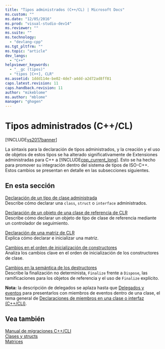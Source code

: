 ```yaml
---
title: "Tipos administrados (C++/CL) | Microsoft Docs"
ms.custom: ""
ms.date: "12/05/2016"
ms.prod: "visual-studio-dev14"
ms.reviewer: ""
ms.suite: ""
ms.technology: 
  - "devlang-cpp"
ms.tgt_pltfrm: ""
ms.topic: "article"
dev_langs: 
  - "C++"
helpviewer_keywords: 
  - "__gc (tipos)"
  - "tipos [C++], CLR"
ms.assetid: 1ddd114e-be02-4de7-a4dd-a2d72ad8ff81
caps.latest.revision: 11
caps.handback.revision: 11
author: "mikeblome"
ms.author: "mblome"
manager: "ghogen"
---
```

# Tipos administrados (C++/CL)
[!INCLUDE[vs2017banner](../assembler/inline/includes/vs2017banner.md)]

La sintaxis para la declaración de tipos administrados, y la creación y el uso de objetos de estos tipos se ha alterado significativamente de Extensiones administradas para C\+\+ a [!INCLUDE[cpp_current_long](../dotnet/includes/cpp_current_long_md.md)].  Esto se ha hecho para promover su integración dentro del sistema de tipos de ISO\-C\+\+.  Estos cambios se presentan en detalle en las subsecciones siguientes.  
  
## En esta sección  
 [Declaración de un tipo de clase administrada](../dotnet/declaration-of-a-managed-class-type.md)  
 Describe cómo declarar una `class`, `struct` o `interface` administrados.  
  
 [Declaración de un objeto de una clase de referencia de CLR](../dotnet/declaration-of-a-clr-reference-class-object.md)  
 Describe cómo declarar un objeto de tipo de clase de referencia mediante un controlador de seguimiento.  
  
 [Declaración de una matriz de CLR](../dotnet/declaration-of-a-clr-array.md)  
 Explica cómo declarar e inicializar una matriz.  
  
 [Cambios en el orden de inicialización de constructores](../dotnet/changes-in-constructor-initialization-order.md)  
 Analiza los cambios clave en el orden de inicialización de los constructores de clase.  
  
 [Cambios en la semántica de los destructores](../dotnet/changes-in-destructor-semantics.md)  
 Describe la finalización no determinista, `Finalize` frente a `Dispose`, las ramificaciones para los objetos de referencia y el uso de `Finalize` explícito.  
  
 **Nota:** la descripción de delegados se aplaza hasta que [Delegados y eventos](../dotnet/delegates-and-events.md) para presentarlos con miembros de eventos dentro de una clase, el tema general de [Declaraciones de miembros en una clase o interfaz \(C\+\+\/CLI\)](../dotnet/member-declarations-within-a-class-or-interface-cpp-cli.md).  
  
## Vea también  
 [Manual de migraciones C\+\+\/CLI](../dotnet/cpp-cli-migration-primer.md)   
 [Clases y structs](../windows/classes-and-structs-cpp-component-extensions.md)   
 [Matrices](../windows/arrays-cpp-component-extensions.md)